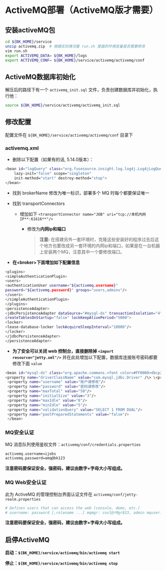 # ActiveMQ部署（ActiveMQ版才需要）

## 安装activeMQ包

```bash
cd ${BK_HOME}/service
unzip activemq.zip  # 根据实际情况看 run.sh 里面的环境变量是否需要修改
vim run.sh
export ACTIVEMQ_DATA= ${BK_HOME}/logs
export ACTIVEMQ_CONF= ${BK_HOME}/service/activemq/activemq/conf
```

## ActiveMQ数据库初始化

解压后的路径下有一个 `activemq_init.sql` 文件，负责创建数据库并初始化，执行他：

```bash
source ${BK_HOME}/service/activemq/activemq_init.sql
```

## 修改配置

配置文件在 `${BK_HOME}/service/activemq/activemq/conf` 目录下

### activemq.xml

- 删除以下配置（如果有的话, 5.14.0版本）：
```bash
<bean id="logQuery" class="org.fusesource.insight.log.log4j.Log4jLogQuery"
    lazy-init="false" scope="singleton"
    init-method="start" destroy-method="stop">
</bean>
```

- 找到 brokerName 修改为唯一标识，部署多个 MQ 时每个都要保证唯一

- 找到 transportConnectors

    - 增加如下 `<transportConnector name="JOB" uri="tcp://本机内网IP**:61616**"/>`

        - 修改为**内网ip和端口**

          > **注意:** 在搭建另外一套环境时，克隆这些安装好的程序过去后这个地方也要改成另一套环境的内网ip和端口，如果是在一台机器上安装两个MQ，注意其中一个要修改端口。

- **在\<broker\>下面增加如下配置信息**

```bash
<plugins>
<simpleAuthenticationPlugin>
<users>
<authenticationUser username="${activemq.username}"
password="${activemq.password}" groups="users,admins"/>
</users>
</simpleAuthenticationPlugin>
</plugins>
<persistenceAdapter>
<jdbcPersistenceAdapter dataSource="#mysql-ds" transactionIsolation="4"
createTablesOnStartup="false" lockKeepAlivePeriod="5000">
<locker>
<lease-database-locker lockAcquireSleepInterval="10000"/>
</locker>
</jdbcPersistenceAdapter>
</persistenceAdapter>
```

- **为了安全可以关闭 web 控制台，直接删除掉 `<import resource="jetty.xml"/>`** 并在此处增加以下配置，数据库连接账号密码都要修改下面 `value`

```bash
<bean id="mysql-ds" class="org.apache.commons.<font color=#FF0000>dbcp2</font>.BasicDataSource" destroy-method="close">
<property name="driverClassName" value="com.mysql.jdbc.Driver" /\> \<property name="url" value="jdbc:mysql://<font color=#FF0000>主机:端口/activemq</font>?relaxAutoCommit=true"/>
 <property name="username" value="账户请修改"/>
 <property name="password" value="密码请修改"/>
 <property name="maxTotal" value="50"/>
 <property name="initialSize" value="3"/>
 <property name="maxIdle" value="8"/>
 <property name="minIdle" value="5"/>
 <property name="validationQuery" value="SELECT 1 FROM DUAL"/>
 <property name="poolPreparedStatements" value="false"/>
 </bean>
 ```
### MQ安全认证

MQ 消息队列使用鉴权文件：`activemq/conf/credentials.properties`

```bash
activemq.username=ijobs
activemq.password=amq@bk123
```

**注意密码要保证安全，强密码，建议由数字+字母大小写组成。**

### MQ Web安全认证

此为 ActiveMQ 的管理控制台界面认证文件在 `activemq/conf/jetty-realm.properties`

```bash
# Defines users that can access the web (console, demo, etc.)
# username: password [,rolename ...] mqmgr: cosl@rMgr823, admin mquser: usr_82671, user
```

**注意密码要保证安全，强密码，建议由数字+字母大小写组成。**

## 启停ActiveMQ

**启动：`${BK_HOME}/service/activemq/bin/activemq start`**

**停止：`${BK_HOME}/service/activemq/bin/activemq stop`**
